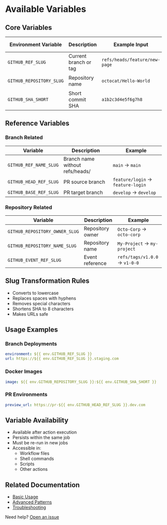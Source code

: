 # Available Variables

## Core Variables

| Environment Variable     | Description           | Example Input                 | Example Output        |
| ------------------------ | --------------------- | ----------------------------- | --------------------- |
| `GITHUB_REF_SLUG`        | Current branch or tag | `refs/heads/feature/new-page` | `feature-new-page`    |
| `GITHUB_REPOSITORY_SLUG` | Repository name       | `octocat/Hello-World`         | `octocat-hello-world` |
| `GITHUB_SHA_SHORT`       | Short commit SHA      | `a1b2c3d4e5f6g7h8`            | `a1b2c3d4`            |

## Reference Variables

### Branch Related

| Variable               | Description                     | Example                           |
| ---------------------- | ------------------------------- | --------------------------------- |
| `GITHUB_REF_NAME_SLUG` | Branch name without refs/heads/ | `main` → `main`                   |
| `GITHUB_HEAD_REF_SLUG` | PR source branch                | `feature/login` → `feature-login` |
| `GITHUB_BASE_REF_SLUG` | PR target branch                | `develop` → `develop`             |

### Repository Related

| Variable                       | Description      | Example                       |
| ------------------------------ | ---------------- | ----------------------------- |
| `GITHUB_REPOSITORY_OWNER_SLUG` | Repository owner | `Octo-Corp` → `octo-corp`     |
| `GITHUB_REPOSITORY_NAME_SLUG`  | Repository name  | `My-Project` → `my-project`   |
| `GITHUB_EVENT_REF_SLUG`        | Event reference  | `refs/tags/v1.0.0` → `v1-0-0` |

## Slug Transformation Rules

- Converts to lowercase
- Replaces spaces with hyphens
- Removes special characters
- Shortens SHA to 8 characters
- Makes URLs safe

## Usage Examples

### Branch Deployments

```yaml
environment: ${{ env.GITHUB_REF_SLUG }}
url: https://${{ env.GITHUB_REF_SLUG }}.staging.com
```

### Docker Images

```yaml
image: ${{ env.GITHUB_REPOSITORY_SLUG }}:${{ env.GITHUB_SHA_SHORT }}
```

### PR Environments

```yaml
preview_url: https://pr-${{ env.GITHUB_HEAD_REF_SLUG }}.dev.com
```

## Variable Availability

- Available after action execution
- Persists within the same job
- Must be re-run in new jobs
- Accessible in:
  - Workflow files
  - Shell commands
  - Scripts
  - Other actions

## Related Documentation

- [Basic Usage](../guides/basic-usage.md)
- [Advanced Patterns](../guides/advanced-patterns.md)
- [Troubleshooting](../reference/troubleshooting.md)

Need help? [Open an issue](https://github.com/rlespinasse/github-slug-action/issues/new)
